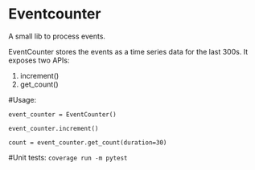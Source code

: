 # Eventcounter
A small lib to process events.

EventCounter stores the events as a time series data for the last 300s.
It exposes two APIs:
1) increment()
2) get_count()


#Usage:


`event_counter = EventCounter()`

`event_counter.increment()`

`count = event_counter.get_count(duration=30)`


#Unit tests:
`coverage run -m pytest`
